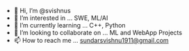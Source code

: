 - 👋 Hi, I’m @svishnus
- 👀 I’m interested in ... SWE, ML/AI
- 🌱 I’m currently learning ... C++, Python
- 💞️ I’m looking to collaborate on ... ML and WebApp Projects
- 📫 How to reach me ... sundarsvishnu1911@gmail.com

<!---
svishnus/svishnus is a ✨ special ✨ repository because its `README.md` (this file) appears on your GitHub profile.
You can click the Preview link to take a look at your changes.
--->
